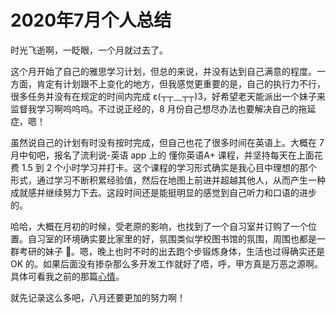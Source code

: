 # 2020年7月个人总结

时光飞逝啊，一眨眼，一个月就过去了。

这个月开始了自己的雅思学习计划，但总的来说，并没有达到自己满意的程度。一方面，肯定有计划跟不上变化的地方，但我感觉更重要的是，自己的执行力不行，很多任务并没有在规定的时间内完成 ε(┬┬﹏┬┬)3，好希望老天能派出一个妹子来监督我学习啊呜呜呜。不过说正经的，8 月份自己想尽办法也要解决自己的拖延症，嗯！

虽然说自己的计划有时没有按时完成，但自己也花了很多时间在英语上。大概在 7 月中旬吧，报名了流利说-英语 app 上的 懂你英语A+ 课程，并坚持每天在上面花费 1.5 到 2 个小时学习并打卡。这个课程的学习形式确实是我心目中理想的那个形式，通过学习不断积累经验值，然后在地图上前进并超越其他人，从而产生一种成就感并继续努力下去。这段时间还是能挺明显的感觉到自己听力和口语的进步的。

哈哈，大概在月初的时候，受老原的影响，也找到了一个自习室并订购了一个位置。自习室的环境确实要比家里的好，氛围类似学校图书馆的氛围，周围也都是一群考研的妹子 🤣。嗯，晚上也时不时的出去跑个步锻炼身体，生活也过得确实还是 OK 的。如果后面没有掺杂那么多开发工作就好了唔，呼，甲方真是万恶之源啊。具体可看我之前的那篇[心情](../2020-07-27/心情-忙里偷闲.md)。

就先记录这么多吧，八月还要更加的努力啊！
